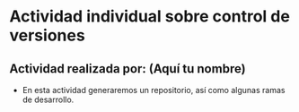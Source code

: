 # Actividad individual sobre control de versiones
## Actividad realizada por: (Aquí tu nombre)
   * En esta actividad generaremos un repositorio, así como algunas ramas de desarrollo.
